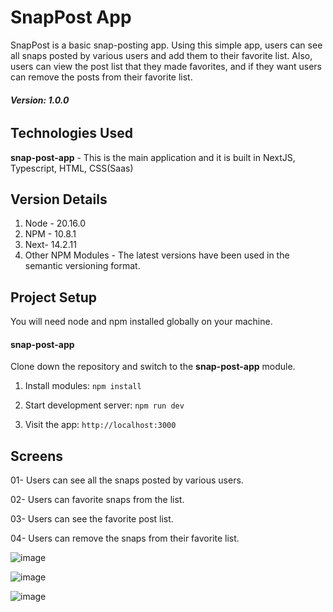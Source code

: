 # SnapPost App

SnapPost is a basic snap-posting app. Using this simple app, users can see all snaps posted by various users and add them to their favorite list. Also, users can view the post list that they made favorites, and if they want users can remove the posts from their favorite list.

###### **Version: 1.0.0**

## Technologies Used
**snap-post-app** - This is the main application and it is built in NextJS, Typescript, HTML, CSS(Saas)

## Version Details

1. Node - 20.16.0
2. NPM - 10.8.1
3. Next- 14.2.11
4. Other NPM Modules - The latest versions have been used in the semantic versioning format.
   
## Project Setup
You will need node and npm installed globally on your machine.

#### snap-post-app
Clone down the repository and switch to the **snap-post-app** module. 

1. Install modules:
`npm install`  

2. Start development server:
`npm run dev`  

3. Visit the app:
`http://localhost:3000` 


## Screens

01- Users can see all the snaps posted by various users.

02- Users can favorite snaps from the list.

03- Users can see the favorite post list.

04- Users can remove the snaps from their favorite list.

![image](https://github.com/user-attachments/assets/37100b0c-90c4-413b-8d6c-b0c420530dfc)

![image](https://github.com/user-attachments/assets/9dcbb54c-b93f-40ab-8316-c55e5c4c032b)

![image](https://github.com/user-attachments/assets/c0299d60-4aa5-424a-a825-cd2bac7de714)

